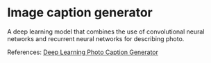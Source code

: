 # Image caption generator 

A deep learning model that combines the use of convolutional neural networks and recurrent neural networks for describing photo. 

References: [Deep Learning Photo Caption Generator](https://machinelearningmastery.com/develop-a-deep-learning-caption-generation-model-in-python/)
